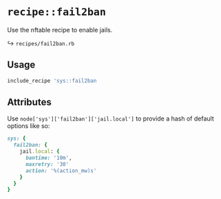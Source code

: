 # `recipe::fail2ban`

Use the nftable recipe to enable jails.

↪ `recipes/fail2ban.rb`  

## Usage

```ruby
include_recipe 'sys::fail2ban
```

## Attributes

Use `node['sys']['fail2ban']['jail.local']` to provide a hash of
default options like so:

```ruby
sys: {
  fail2ban: {
    jail.local: {
      bantime: '10m',
      maxretry: '30'
      action: '%(action_mw)s'
    }
  }
}
```
